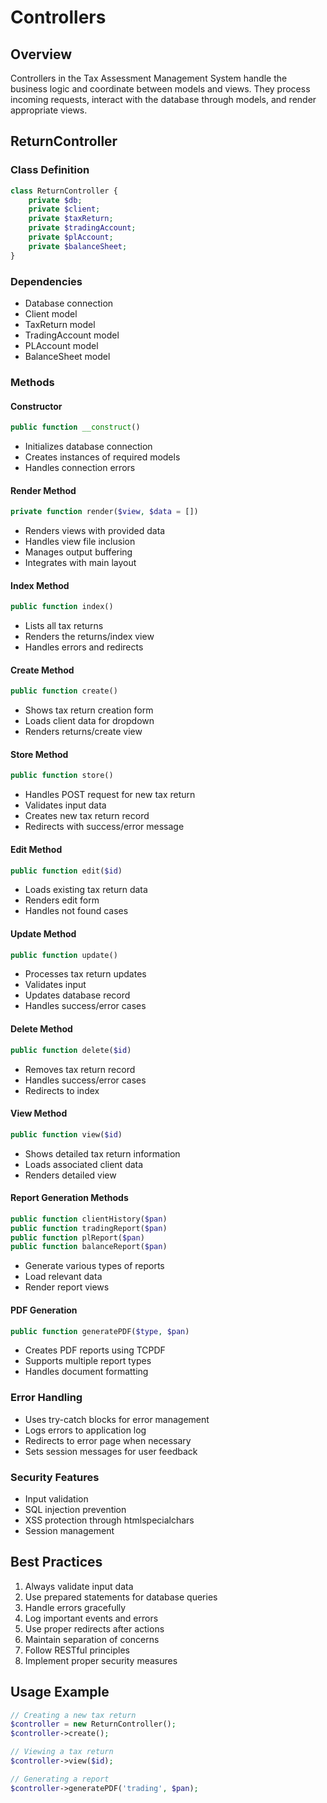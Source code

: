 # Controllers 

## Overview
Controllers in the Tax Assessment Management System handle the business logic and coordinate between models and views. They process incoming requests, interact with the database through models, and render appropriate views.

## ReturnController

### Class Definition
```php
class ReturnController {
    private $db;
    private $client;
    private $taxReturn;
    private $tradingAccount;
    private $plAccount;
    private $balanceSheet;
}
```

### Dependencies
- Database connection
- Client model
- TaxReturn model
- TradingAccount model
- PLAccount model
- BalanceSheet model

### Methods

#### Constructor
```php
public function __construct()
```
- Initializes database connection
- Creates instances of required models
- Handles connection errors

#### Render Method
```php
private function render($view, $data = [])
```
- Renders views with provided data
- Handles view file inclusion
- Manages output buffering
- Integrates with main layout

#### Index Method
```php
public function index()
```
- Lists all tax returns
- Renders the returns/index view
- Handles errors and redirects

#### Create Method
```php
public function create()
```
- Shows tax return creation form
- Loads client data for dropdown
- Renders returns/create view

#### Store Method
```php
public function store()
```
- Handles POST request for new tax return
- Validates input data
- Creates new tax return record
- Redirects with success/error message

#### Edit Method
```php
public function edit($id)
```
- Loads existing tax return data
- Renders edit form
- Handles not found cases

#### Update Method
```php
public function update()
```
- Processes tax return updates
- Validates input
- Updates database record
- Handles success/error cases

#### Delete Method
```php
public function delete($id)
```
- Removes tax return record
- Handles success/error cases
- Redirects to index

#### View Method
```php
public function view($id)
```
- Shows detailed tax return information
- Loads associated client data
- Renders detailed view

#### Report Generation Methods
```php
public function clientHistory($pan)
public function tradingReport($pan)
public function plReport($pan)
public function balanceReport($pan)
```
- Generate various types of reports
- Load relevant data
- Render report views

#### PDF Generation
```php
public function generatePDF($type, $pan)
```
- Creates PDF reports using TCPDF
- Supports multiple report types
- Handles document formatting

### Error Handling
- Uses try-catch blocks for error management
- Logs errors to application log
- Redirects to error page when necessary
- Sets session messages for user feedback

### Security Features
- Input validation
- SQL injection prevention
- XSS protection through htmlspecialchars
- Session management

## Best Practices
1. Always validate input data
2. Use prepared statements for database queries
3. Handle errors gracefully
4. Log important events and errors
5. Use proper redirects after actions
6. Maintain separation of concerns
7. Follow RESTful principles
8. Implement proper security measures

## Usage Example
```php
// Creating a new tax return
$controller = new ReturnController();
$controller->create();

// Viewing a tax return
$controller->view($id);

// Generating a report
$controller->generatePDF('trading', $pan);
``` 
